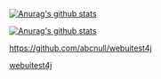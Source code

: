 [![Anurag's github stats](https://github-readme-stats.vercel.app/api?username=abcnull&theme=radical)](https://github.com/anuraghazra/github-readme-stats)

[![Anurag's github stats]()](https://github.com/abcnull/webuitest4j)


https://github.com/abcnull/webuitest4j


[webuitest4j](https://github.com/abcnull/webuitest4j)




